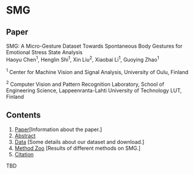 # SMG

## Paper
SMG: A Micro-Gesture Dataset Towards Spontaneous Body
Gestures for Emotional Stress State Analysis <br>
 Haoyu Chen<sup>1</sup>,
 Henglin Shi<sup>1</sup>,
 Xin Liu<sup>2</sup>,
 Xiaobai Li<sup>1</sup>,
 Guoying Zhao<sup>1</sup> <br>

 <sup>1</sup>  Center for Machine Vision and Signal Analysis, University of Oulu, Finland
 
 <sup>2</sup> Computer Vision and Pattern Recognition Laboratory, School of Engineering Science, Lappeenranta-Lahti University of Technology LUT, Finland <br>


## Contents
1. [Paper](https://link.springer.com/article/10.1007/s11263-023-01761-6)[Information about the paper.]
2. [Abstract](#Abstract)
3. [Data](#Data) [Some details about our dataset and download.]
4. [Method Zoo](#MethodZoo) [Results of different methods on SMG.]
5. [Citation](#Citation)

TBD
